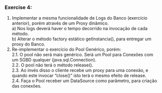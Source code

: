 ### Exercise 4:
1. Implementar a mesma funcionalidade de Logs do Banco (exercício anterior), 
porém através de um Proxy dinâmico.  
    a) Nos logs deverá haver o tempo decorrido na invocação de cada
       método.  
    b) Alterar o método factory estático getInstancia(), para entregar um
       proxy do Banco.
2. Re-implementar o exercício do Pool Genérico, porém:  
    2.1. O pool não será mais genérico. Será um Pool para Conexões com
        um SGBD qualquer (java.sql.Connection).   
    2.2. O pool não terá o método release().  
    2.3. Ao invés disso o cliente recebe um proxy para uma conexão, e 
        quando este invocar “close()” isto terá o mesmo efeito de release.  
    2.4. Faça o Pool receber um DataSource como parâmetro, para criação das conexões.